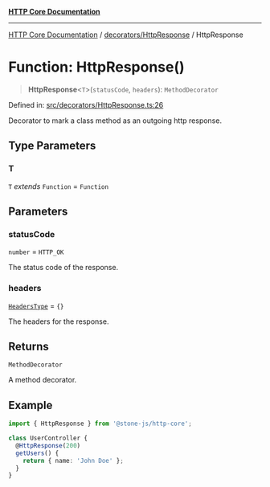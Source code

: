 [**HTTP Core Documentation**](../../../README.md)

***

[HTTP Core Documentation](../../../README.md) / [decorators/HttpResponse](../README.md) / HttpResponse

# Function: HttpResponse()

> **HttpResponse**\<`T`\>(`statusCode`, `headers`): `MethodDecorator`

Defined in: [src/decorators/HttpResponse.ts:26](https://github.com/stonemjs/http-core/blob/0d24f1311c8ffc69c0f21ab48badb00539c57ea4/src/decorators/HttpResponse.ts#L26)

Decorator to mark a class method as an outgoing http response.

## Type Parameters

### T

`T` *extends* `Function` = `Function`

## Parameters

### statusCode

`number` = `HTTP_OK`

The status code of the response.

### headers

[`HeadersType`](../../../declarations/type-aliases/HeadersType.md) = `{}`

The headers for the response.

## Returns

`MethodDecorator`

A method decorator.

## Example

```typescript
import { HttpResponse } from '@stone-js/http-core';

class UserController {
  @HttpResponse(200)
  getUsers() {
    return { name: 'John Doe' };
  }
}
```
